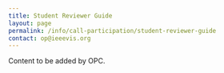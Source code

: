 ```yaml
---
title: Student Reviewer Guide
layout: page
permalink: /info/call-participation/student-reviewer-guide
contact: op@ieeevis.org
---
```


Content to be added by OPC. 

